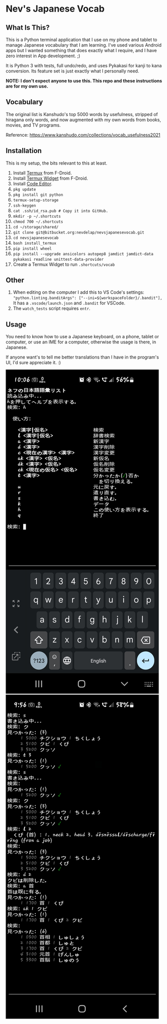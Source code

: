 # Nev's Japanese Vocab

## What Is This?

This is a Python terminal application that I use on my phone and tablet to manage Japanese vocabulary that I am learning. I've used various Android apps but I wanted something that does exactly what I require, and I have zero interest in App development. ;)

It is Python 3 with tests, full undo/redo, and uses Pykakasi for kanji to kana conversion. Its feature set is just exactly what I personally need.

**NOTE: I don't expect anyone to use this. This repo and these instructions are for my own use.**

## Vocabulary

The original list is Kanshudo's top 5000 words by usefulness, stripped of hiragana only words, and now augmented with my own words from books, movies, and TV programs.

Reference: https://www.kanshudo.com/collections/vocab_usefulness2021

## Installation

This is my setup, the bits relevant to this at least.

1. Install [Termux](https://f-droid.org/en/packages/com.termux/) from F-Droid.
1. Install [Termux Widget](https://f-droid.org/en/packages/com.termux.widget/) from F-Droid.
1. Install [Code Editor](https://play.google.com/store/apps/details?id=com.rhmsoft.code).
1. `pkg update`
1. `pkg install git python`
1. `termux-setup-storage`
1. `ssh-keygen`
1. `cat .ssh/id_rsa.pub # Copy it into GitHub.`
1. `mkdir -p ~/.shortcuts`
1. `chmod 700 ~/.shortcuts`
1. `cd ~/storage/shared/`
1. `git clone git@bitbucket.org:nevdelap/nevsjapanesevocab.git`
1. `cd nevsjapanesevocab`
1. `bash install_termux`
1. `pip install wheel`
1. `pip install --upgrade ansicolors autopep8 jamdict jamdict-data pykakasi readline unittest-data-provider`
1. Create a Termux Widget to run `.shortcuts/vocab`

## Other

1. When editing on the computer I add this to VS Code's settings: `"python.linting.banditArgs": ["--ini=${workspaceFolder}/.bandit"],` It has a `.vscode/launch.json` and `.bandit` for VSCode.
1. The `watch_tests` script requires `entr`.

## Usage

You need to know how to use a Japanese keyboard, on a phone, tablet or computer, or use an IME for a computer, otherwise the usage is there, in Japanese.

If anyone want's to tell me better translations than I have in the program's UI, I'd sure appreciate it. :)

![Screenshot](screenshot.jpg)
![Screenshot](screenshot2.jpg)
